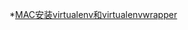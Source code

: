 *[MAC安装virtualenv和virtualenvwrapper](https://www.binss.me/blog/install-virtualenv-and-virtualenvwrapper-on-mac/)
